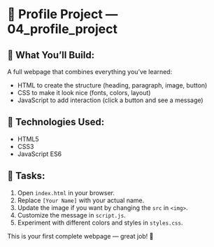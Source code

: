 # 👤 Profile Project — 04_profile_project

## 🚀 What You’ll Build:

A full webpage that combines everything you’ve learned:

- HTML to create the structure (heading, paragraph, image, button)
- CSS to make it look nice (fonts, colors, layout)
- JavaScript to add interaction (click a button and see a message)

## 🔧 Technologies Used:

- HTML5
- CSS3
- JavaScript ES6

## 📝 Tasks:

1. Open `index.html` in your browser.
2. Replace `[Your Name]` with your actual name.
3. Update the image if you want by changing the `src` in `<img>`.
4. Customize the message in `script.js`.
5. Experiment with different colors and styles in `styles.css`.

This is your first complete webpage — great job! 🎉
